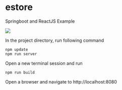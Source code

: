 # estore
Springboot and ReactJS Example

<img src="http://i599.photobucket.com/albums/tt73/kowit_x2/Screenshot%202016-08-21%2020.13.22.png"/>

In the project directory, run following command
~~~~ 
npm update
npm run server
~~~~ 

Open a new terminal session and run

~~~~ 
npm run build
~~~~ 

Open a browser and navigate to http://localhost:8080
